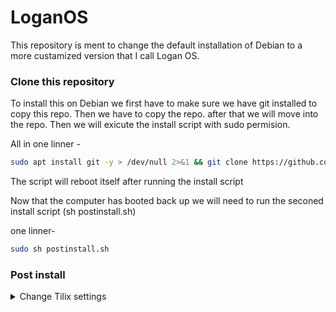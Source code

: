 # LoganOS

This repository is ment to change the default installation of Debian to a more custamized version that I call Logan OS.

### Clone this repository 
To install this on Debian we first have to make sure we have git installed to copy this repo. Then we have to copy the repo. after that we will move into the repo. Then we will exicute the install script with sudo permision.

All in one linner -  
```bash
sudo apt install git -y > /dev/null 2>&1 && git clone https://github.com/Logan-Roelofs/LoganOS/ > /dev/null 2>&1 && cd LoganOS && sudo sh install.sh 
```
The script will reboot itself after running the install script

Now that the computer has booted back up we will need to run the seconed install script (sh postinstall.sh)

one linner-
```bash 
sudo sh postinstall.sh
```

### Post install 

<details>
  <summary>Change Tilix settings</summary>
Change Tilix theme to linux and enable dark mode and terminal title style to none
<details>  

<details>
  <summary>customize vs code</summary>

<details>  

<details>
  <summary>Install Brave extentions</summary>
    List of all browser extentions to isntall in brave- 

    https://chrome.google.com/webstore/detail/read-aloud-a-text-to-spee/hdhinadidafjejdhmfkjgnolgimiaplp

    https://chrome.google.com/webstore/detail/hack-tools/cmbndhnoonmghfofefkcccljbkdpamhi

    https://chrome.google.com/webstore/detail/dark-reader/eimadpbcbfnmbkopoojfekhnkhdbieeh

    https://chrome.google.com/webstore/detail/foxyproxy-standard/gcknhkkoolaabfmlnjonogaaifnjlfnp

    https://chrome.google.com/webstore/detail/gnome-shell-integration/gphhapmejobijbbhgpjhcjognlahblep

    https://chrome.google.com/webstore/detail/cookie-editor/hlkenndednhfkekhgcdicdfddnkalmdm

    https://chrome.google.com/webstore/detail/colorpick-eyedropper/ohcpnigalekghcmgcdcenkpelffpdolg

    https://chrome.google.com/webstore/detail/auto-hd4k8k-for-youtube-y/fjdmkanbdloodhegphphhklnjfngoffa

</details>

- install zsh4hummans (make sure that it is compatable with the system that this is installed on)

<details>
  <summary>Install zsh4hummans</summary>

  ### Code to install zsh4hummans
    ```bash 
    chsh -s $(which zsh) && 
    if command -v curl >/dev/null 2>&1; then
      sh -c "$(curl -fsSL https://raw.githubusercontent.com/romkatv/zsh4humans/v5/install)" && 
    else
      sh -c "$(wget -O- https://raw.githubusercontent.com/romkatv/zsh4humans/v5/install)"
    fi
    ```
</details>

### To do...

- configure terminal with zsh and titlx
- configure vscode
- 




